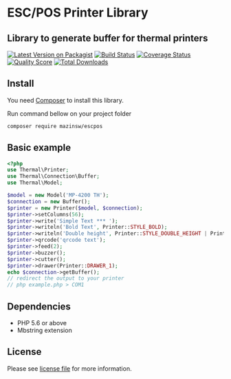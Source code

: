 # ESC/POS Printer Library
## Library to generate buffer for thermal printers

[![Latest Version on Packagist][ico-version]][link-packagist]
[![Build Status][ico-travis]][link-travis]
[![Coverage Status][ico-scrutinizer]][link-scrutinizer]
[![Quality Score][ico-code-quality]][link-code-quality]
[![Total Downloads][ico-downloads]][link-downloads]

## Install

You need [Composer][link-composer] to install this library.

Run command bellow on your project folder

```sh
composer require mazinsw/escpos
```

## Basic example
```php
<?php
use Thermal\Printer;
use Thermal\Connection\Buffer;
use Thermal\Model;

$model = new Model('MP-4200 TH');
$connection = new Buffer();
$printer = new Printer($model, $connection);
$printer->setColumns(56);
$printer->write('Simple Text *** ');
$printer->writeln('Bold Text', Printer::STYLE_BOLD);
$printer->writeln('Double height', Printer::STYLE_DOUBLE_HEIGHT | Printer::STYLE_BOLD, Printer::ALIGN_CENTER);
$printer->qrcode('qrcode text');
$printer->feed(2);
$printer->buzzer();
$printer->cutter();
$printer->drawer(Printer::DRAWER_1);
echo $connection->getBuffer();
// redirect the output to your printer
// php example.php > COM1
```

## Dependencies
- PHP 5.6 or above
- Mbstring extension

## License
Please see [license file](/LICENSE.txt) for more information.

[ico-version]: https://poser.pugx.org/mazinsw/escpos/version
[ico-travis]: https://api.travis-ci.org/mazinsw/escpos.svg
[ico-scrutinizer]: https://scrutinizer-ci.com/g/mazinsw/escpos/badges/coverage.png
[ico-code-quality]: https://scrutinizer-ci.com/g/mazinsw/escpos/badges/quality-score.png
[ico-downloads]: https://poser.pugx.org/mazinsw/escpos/d/total.svg

[link-packagist]: https://packagist.org/packages/mazinsw/escpos
[link-travis]: https://travis-ci.org/mazinsw/escpos
[link-scrutinizer]: https://scrutinizer-ci.com/g/mazinsw/escpos/code-structure
[link-code-quality]: https://scrutinizer-ci.com/g/mazinsw/escpos
[link-downloads]: https://packagist.org/packages/mazinsw/escpos
[link-composer]: https://getcomposer.org
